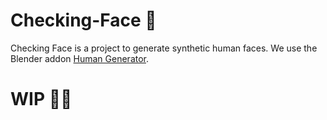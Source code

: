 # Checking-Face 🧐

Checking Face is a project to generate synthetic human faces. We use the Blender addon [Human Generator](https://www.humgen3d.com/).

# WIP 🔧🔨
